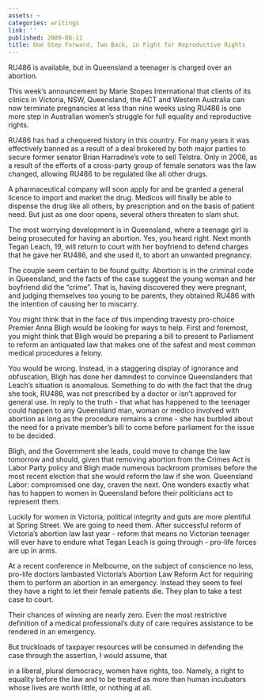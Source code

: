 ```yaml
---
assets: ~
categories: writings
link: ''
published: 2009-08-11
title: One Step Forward, Two Back, in Fight for Reproductive Rights
---
```

RU486 is available, but in Queensland a teenager is charged over an
abortion.

This week’s announcement by Marie Stopes International that clients of
its clinics in Victoria, NSW, Queensland, the ACT and Western Australia
can now terminate pregnancies at less than nine weeks using RU486 is one
more step in Australian women’s struggle for full equality and
reproductive rights.

RU486 has had a chequered history in this country. For many years it was
effectively banned as a result of a deal brokered by both major parties
to secure former senator Brian Harradine’s vote to sell Telstra. Only in
2006, as a result of the efforts of a cross-party group of female
senators was the law changed, allowing RU486 to be regulated like all
other drugs.

A pharmaceutical company will soon apply for and be granted a general
licence to import and market the drug. Medicos will finally be able to
dispense the drug like all others, by prescription and on the basis of
patient need. But just as one door opens, several others threaten to
slam shut.

The most worrying development is in Queensland, where a teenage girl is
being prosecuted for having an abortion. Yes, you heard right. Next
month Tegan Leach, 19, will return to court with her boyfriend to defend
charges that he gave her RU486, and she used it, to abort an unwanted
pregnancy.

The couple seem certain to be found guilty. Abortion is in the criminal
code in Queensland, and the facts of the case suggest the young woman
and her boyfriend did the “crime”. That is, having discovered they were
pregnant, and judging themselves too young to be parents, they obtained
RU486 with the intention of causing her to miscarry.

You might think that in the face of this impending travesty pro-choice
Premier Anna Bligh would be looking for ways to help. First and
foremost, you might think that Bligh would be preparing a bill to
present to Parliament to reform an antiquated law that makes one of the
safest and most common medical procedures a felony.

You would be wrong. Instead, in a staggering display of ignorance and
obfuscation, Bligh has done her damndest to convince Queenslanders that
Leach’s situation is anomalous. Something to do with the fact that the
drug she took, RU486, was not prescribed by a doctor or isn’t approved
for general use. In reply to the truth - that what has happened to the
teenager could happen to any Queensland man, woman or medico involved
with abortion as long as the procedure remains a crime - she has burbled
about the need for a private member’s bill to come before parliament for
the issue to be decided.

Bligh, and the Government she leads, could move to change the law
tomorrow and should, given that removing abortion from the Crimes Act is
Labor Party policy and Bligh made numerous backroom promises before the
most recent election that she would reform the law if she won.
Queensland Labor: compromised one day, craven the next. One wonders
exactly what has to happen to women in Queensland before their
politicians act to represent them.

Luckily for women in Victoria, political integrity and guts are more
plentiful at Spring Street. We are going to need them. After successful
reform of Victoria’s abortion law last year - reform that means no
Victorian teenager will ever have to endure what Tegan Leach is going
through - pro-life forces are up in arms.

At a recent conference in Melbourne, on the subject of conscience no
less, pro-life doctors lambasted Victoria’s Abortion Law Reform Act for
requiring them to perform an abortion in an emergency. Instead they seem
to feel they have a right to let their female patients die. They plan to
take a test case to court.

Their chances of winning are nearly zero. Even the most restrictive
definition of a medical professional’s duty of care requires assistance
to be rendered in an emergency.

But truckloads of taxpayer resources will be consumed in defending the
case through the assertion, I would assume, that

in a liberal, plural democracy, women have rights, too. Namely, a right
to equality before the law and to be treated as more than human
incubators whose lives are worth little, or nothing at all.